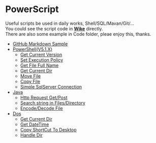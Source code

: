 # PowerScript
Useful scripts be used in daily works, Shell/SQL/Mavan/Git/...  
You could see the script code in **[Wike](https://github.com/bearfly1990/PowerScript/wiki)** directly.  
There are also some example in Code folder, pleae enjoy this, thanks.  
* [GitHub Markdown Sample](https://github.com/bearfly1990/PowerScript/blob/master/GitHub/MarkdownSample.md)
* [PowerShell(V5.1.X)](https://github.com/bearfly1990/PowerScript/wiki/PowerShell(V5.1.X)) 
  * [Get Current Version](https://github.com/bearfly1990/PowerScript/wiki/PowerShell(V5.1.X)#get-current-version)
  * [Set Execution Policy](https://github.com/bearfly1990/PowerScript/wiki/PowerShell(V5.1.X)#setexecutionpolicy)
  * [Get File Full Name](https://github.com/bearfly1990/PowerScript/wiki/PowerShell(V5.1.X)#get-file-full-name)
  * [Get Current Dir](https://github.com/bearfly1990/PowerScript/wiki/PowerShell(V5.1.X)#get-current-dir)
  * [Move File](https://github.com/bearfly1990/PowerScript/wiki/PowerShell(V5.1.X)#move-file)
  * [Copy File](https://github.com/bearfly1990/PowerScript/wiki/PowerShell(V5.1.X)#copy-file)
  * [Simple SqlServer Connection](https://github.com/bearfly1990/PowerScript/wiki/PowerShell(V5.1.X)#simple-sqlserver-connection)
* [Java](https://github.com/bearfly1990/PowerScript/wiki/Java)
  * [Http Request Get/Post](https://github.com/bearfly1990/PowerScript/wiki/Java#http-request-getpost)
  * [Search string in Files/Directory](https://github.com/bearfly1990/PowerScript/wiki/Java#search-string-in-filesdirectory)
  * [Encode/Decode File](https://github.com/bearfly1990/PowerScript/wiki/Java#encodedecode-file)
* [Dos](https://github.com/bearfly1990/PowerScript/wiki/Dos)
  * [Get Current Dir](https://github.com/bearfly1990/PowerScript/wiki/Dos#get-current-dir)
  * [Get DateTime](https://github.com/bearfly1990/PowerScript/wiki/Dos#get-date-time)
  * [Copy ShortCut To Desktop](https://github.com/bearfly1990/PowerScript/wiki/Dos#copy-shortcut-to-desktop)
  * [Handle Dir](https://github.com/bearfly1990/PowerScript/wiki/Dos#handle-dir)
